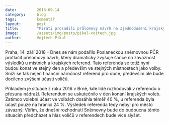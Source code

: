 ```yaml
---
date:         2018-09-14
category:     blog
tags:         komentář
layout:       post
title:        "Piráti prosadili průlomový návrh na zjednodušení krajských a místních referend. Šance na závaznost referend se dramaticky zvyšuje"
image:        /assets/img/posts/pikal-vojtech.jpg
author:       Vojtěch Pikal
---
```


Praha, 14. září 2018 - Dnes se nám podařilo Poslaneckou sněmovnou PČR protlačit přelomový návrh, který dramaticky zvyšuje šance na závaznost výsledků u místních a krajských referend. Tato referenda se totiž nyní budou konat ve stejný den a především ve stejných místnostech jako volby. Sníží se tak nejen finanční náročnost referend pro obce, především ale bude docíleno zvýšení účasti voličů.

Příkladem je situace z roku 2016 v Brně, kde lidé rozhodovali v referendu o přesunu nádraží. Referendum se uskutečnilo v den konání krajských voleb. Zatímco volební účast ve volbách dosáhla téměř 40 %, u referenda byla účast pouze na hranici 24 %. Výsledek referenda tedy nebyl pro město závazný. Věřím, že dnešní rozhodnutí Sněmovny bude do budoucna těmto situacím předcházet a hlas voličů v referendech bude více slyšet.

